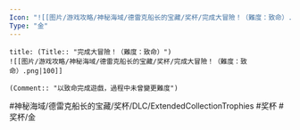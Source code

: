 ```yaml
---
Icon: "![[图片/游戏攻略/神秘海域/德雷克船长的宝藏/奖杯/完成大冒險！（難度：致命）.png|30]]"
Type: "金"
---
```

```ad-common-gold-trophy
title: (Title:: "完成大冒險！（難度：致命）")
![[图片/游戏攻略/神秘海域/德雷克船长的宝藏/奖杯/完成大冒險！（難度：致命）.png|100]]

(Comment:: "以致命完成遊戲，過程中未曾變更難度")
```

#神秘海域/德雷克船长的宝藏/奖杯/DLC/ExtendedCollectionTrophies #奖杯 #奖杯/金

